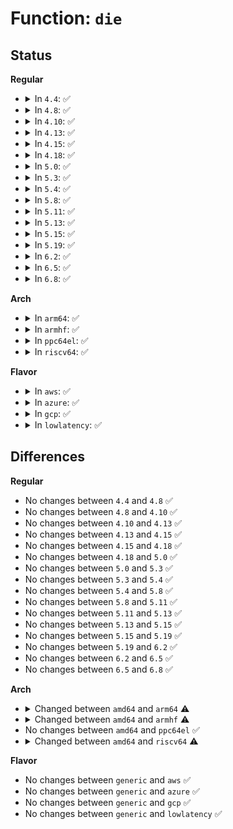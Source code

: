 # Function: <code>die</code>

## Status
<b>Regular</b>
<ul>
<li>
<details>
<summary>In <code>4.4</code>: ✅</summary>

```c
void die(const char *str, struct pt_regs *regs, long int err);
```

**Collision:** Unique Global

**Inline:** No

**Transformation:** False

**Instances:**

```
In arch/x86/kernel/dumpstack.c (ffffffff81032070)
Location: arch/x86/kernel/dumpstack.c:306
Inline: False
Direct callers:
  - arch/x86/kernel/traps.c:do_trap
  - arch/x86/kernel/traps.c:do_general_protection
  - arch/x86/kernel/traps.c:math_error
  - arch/x86/kernel/traps.c:do_double_fault
  - arch/x86/kernel/traps.c:do_bounds
  - arch/x86/kernel/traps.c:do_bounds
```
**Symbols:**

```
ffffffff81032070-ffffffff810320d5: die (STB_GLOBAL)
```
</details>
</li>
<li>
<details>
<summary>In <code>4.8</code>: ✅</summary>

```c
void die(const char *str, struct pt_regs *regs, long int err);
```

**Collision:** Unique Global

**Inline:** No

**Transformation:** False

**Instances:**

```
In arch/x86/kernel/dumpstack.c (ffffffff810311c0)
Location: arch/x86/kernel/dumpstack.c:319
Inline: False
Direct callers:
  - arch/x86/kernel/traps.c:math_error
  - arch/x86/kernel/traps.c:do_general_protection
  - arch/x86/kernel/traps.c:do_bounds
  - arch/x86/kernel/traps.c:do_bounds
  - arch/x86/kernel/traps.c:do_double_fault
  - arch/x86/kernel/traps.c:do_trap
```
**Symbols:**

```
ffffffff810311c0-ffffffff81031225: die (STB_GLOBAL)
```
</details>
</li>
<li>
<details>
<summary>In <code>4.10</code>: ✅</summary>

```c
void die(const char *str, struct pt_regs *regs, long int err);
```

**Collision:** Unique Global

**Inline:** No

**Transformation:** False

**Instances:**

```
In arch/x86/kernel/dumpstack.c (ffffffff81030e10)
Location: arch/x86/kernel/dumpstack.c:285
Inline: False
Direct callers:
  - arch/x86/kernel/traps.c:do_device_not_available
  - arch/x86/kernel/traps.c:math_error
  - arch/x86/kernel/traps.c:do_general_protection
  - arch/x86/kernel/traps.c:do_bounds
  - arch/x86/kernel/traps.c:do_bounds
  - arch/x86/kernel/traps.c:do_double_fault
  - arch/x86/kernel/traps.c:handle_stack_overflow
  - arch/x86/kernel/traps.c:do_trap
```
**Symbols:**

```
ffffffff81030e10-ffffffff81030e75: die (STB_GLOBAL)
```
</details>
</li>
<li>
<details>
<summary>In <code>4.13</code>: ✅</summary>

```c
void die(const char *str, struct pt_regs *regs, long int err);
```

**Collision:** Unique Global

**Inline:** No

**Transformation:** False

**Instances:**

```
In arch/x86/kernel/dumpstack.c (ffffffff8102f120)
Location: arch/x86/kernel/dumpstack.c:287
Inline: False
Direct callers:
  - arch/x86/kernel/traps.c:do_device_not_available
  - arch/x86/kernel/traps.c:math_error
  - arch/x86/kernel/traps.c:do_general_protection
  - arch/x86/kernel/traps.c:do_bounds
  - arch/x86/kernel/traps.c:do_bounds
  - arch/x86/kernel/traps.c:do_double_fault
  - arch/x86/kernel/traps.c:handle_stack_overflow
  - arch/x86/kernel/traps.c:do_trap
```
**Symbols:**

```
ffffffff8102f120-ffffffff8102f16b: die (STB_GLOBAL)
```
</details>
</li>
<li>
<details>
<summary>In <code>4.15</code>: ✅</summary>

```c
void die(const char *str, struct pt_regs *regs, long int err);
```

**Collision:** Unique Global

**Inline:** No

**Transformation:** False

**Instances:**

```
In arch/x86/kernel/dumpstack.c (ffffffff81031120)
Location: arch/x86/kernel/dumpstack.c:349
Inline: False
Direct callers:
  - arch/x86/kernel/traps.c:do_device_not_available
  - arch/x86/kernel/traps.c:math_error
  - arch/x86/kernel/traps.c:do_general_protection
  - arch/x86/kernel/traps.c:do_bounds
  - arch/x86/kernel/traps.c:do_bounds
  - arch/x86/kernel/traps.c:do_double_fault
  - arch/x86/kernel/traps.c:handle_stack_overflow
  - arch/x86/kernel/traps.c:do_trap
```
**Symbols:**

```
ffffffff81031120-ffffffff8103116b: die (STB_GLOBAL)
```
</details>
</li>
<li>
<details>
<summary>In <code>4.18</code>: ✅</summary>

```c
void die(const char *str, struct pt_regs *regs, long int err);
```

**Collision:** Unique Global

**Inline:** No

**Transformation:** False

**Instances:**

```
In arch/x86/kernel/dumpstack.c (ffffffff81031dc0)
Location: arch/x86/kernel/dumpstack.c:407
Inline: False
Direct callers:
  - arch/x86/kernel/traps.c:do_device_not_available
  - arch/x86/kernel/traps.c:math_error
  - arch/x86/kernel/traps.c:do_general_protection
  - arch/x86/kernel/traps.c:do_bounds
  - arch/x86/kernel/traps.c:do_bounds
  - arch/x86/kernel/traps.c:do_double_fault
  - arch/x86/kernel/traps.c:handle_stack_overflow
  - arch/x86/kernel/traps.c:do_trap
```
**Symbols:**

```
ffffffff81031dc0-ffffffff81031e0b: die (STB_GLOBAL)
```
</details>
</li>
<li>
<details>
<summary>In <code>5.0</code>: ✅</summary>

```c
void die(const char *str, struct pt_regs *regs, long int err);
```

**Collision:** Unique Global

**Inline:** No

**Transformation:** False

**Instances:**

```
In arch/x86/kernel/dumpstack.c (ffffffff81033130)
Location: arch/x86/kernel/dumpstack.c:398
Inline: False
Direct callers:
  - arch/x86/kernel/traps.c:do_device_not_available
  - arch/x86/kernel/traps.c:math_error
  - arch/x86/kernel/traps.c:do_general_protection
  - arch/x86/kernel/traps.c:do_bounds
  - arch/x86/kernel/traps.c:do_bounds
  - arch/x86/kernel/traps.c:do_bounds
  - arch/x86/kernel/traps.c:do_double_fault
  - arch/x86/kernel/traps.c:handle_stack_overflow
  - arch/x86/kernel/traps.c:do_trap
```
**Symbols:**

```
ffffffff81033130-ffffffff8103317b: die (STB_GLOBAL)
```
</details>
</li>
<li>
<details>
<summary>In <code>5.3</code>: ✅</summary>

```c
void die(const char *str, struct pt_regs *regs, long int err);
```

**Collision:** Unique Global

**Inline:** No

**Transformation:** False

**Instances:**

```
In arch/x86/kernel/dumpstack.c (ffffffff81034f90)
Location: arch/x86/kernel/dumpstack.c:398
Inline: False
Direct callers:
  - arch/x86/kernel/traps.c:do_device_not_available
  - arch/x86/kernel/traps.c:math_error
  - arch/x86/kernel/traps.c:do_general_protection
  - arch/x86/kernel/traps.c:do_bounds
  - arch/x86/kernel/traps.c:do_bounds
  - arch/x86/kernel/traps.c:do_bounds
  - arch/x86/kernel/traps.c:do_double_fault
  - arch/x86/kernel/traps.c:handle_stack_overflow
  - arch/x86/kernel/traps.c:do_trap
```
**Symbols:**

```
ffffffff81034f90-ffffffff81034fdd: die (STB_GLOBAL)
```
</details>
</li>
<li>
<details>
<summary>In <code>5.4</code>: ✅</summary>

```c
void die(const char *str, struct pt_regs *regs, long int err);
```

**Collision:** Unique Global

**Inline:** No

**Transformation:** False

**Instances:**

```
In arch/x86/kernel/dumpstack.c (ffffffff810357c0)
Location: arch/x86/kernel/dumpstack.c:403
Inline: False
Direct callers:
  - arch/x86/kernel/traps.c:do_device_not_available
  - arch/x86/kernel/traps.c:math_error
  - arch/x86/kernel/traps.c:do_general_protection
  - arch/x86/kernel/traps.c:do_bounds
  - arch/x86/kernel/traps.c:do_bounds
  - arch/x86/kernel/traps.c:do_bounds
  - arch/x86/kernel/traps.c:do_double_fault
  - arch/x86/kernel/traps.c:handle_stack_overflow
  - arch/x86/kernel/traps.c:do_trap
```
**Symbols:**

```
ffffffff810357c0-ffffffff8103580d: die (STB_GLOBAL)
```
</details>
</li>
<li>
<details>
<summary>In <code>5.8</code>: ✅</summary>

```c
void die(const char *str, struct pt_regs *regs, long int err);
```

**Collision:** Unique Global

**Inline:** No

**Transformation:** False

**Instances:**

```
In arch/x86/kernel/dumpstack.c (ffffffff810376f0)
Location: arch/x86/kernel/dumpstack.c:422
Inline: False
Direct callers:
  - arch/x86/kernel/traps.c:exc_device_not_available
  - arch/x86/kernel/traps.c:math_error
  - arch/x86/kernel/traps.c:exc_int3
  - arch/x86/kernel/traps.c:exc_bounds
  - arch/x86/kernel/traps.c:exc_double_fault
  - arch/x86/kernel/traps.c:handle_stack_overflow
  - arch/x86/kernel/traps.c:exc_alignment_check
  - arch/x86/kernel/traps.c:do_trap
```
**Symbols:**

```
ffffffff810376f0-ffffffff8103773d: die (STB_GLOBAL)
```
</details>
</li>
<li>
<details>
<summary>In <code>5.11</code>: ✅</summary>

```c
void die(const char *str, struct pt_regs *regs, long int err);
```

**Collision:** Unique Global

**Inline:** No

**Transformation:** False

**Instances:**

```
In arch/x86/kernel/dumpstack.c (ffffffff81038770)
Location: arch/x86/kernel/dumpstack.c:439
Inline: False
Direct callers:
  - arch/x86/kernel/traps.c:exc_device_not_available
  - arch/x86/kernel/traps.c:math_error
  - arch/x86/kernel/traps.c:exc_int3
  - arch/x86/kernel/traps.c:exc_bounds
  - arch/x86/kernel/traps.c:exc_double_fault
  - arch/x86/kernel/traps.c:handle_stack_overflow
  - arch/x86/kernel/traps.c:exc_alignment_check
  - arch/x86/kernel/traps.c:do_trap
```
**Symbols:**

```
ffffffff81038770-ffffffff810387bd: die (STB_GLOBAL)
```
</details>
</li>
<li>
<details>
<summary>In <code>5.13</code>: ✅</summary>

```c
void die(const char *str, struct pt_regs *regs, long int err);
```

**Collision:** Unique Global

**Inline:** No

**Transformation:** False

**Instances:**

```
In arch/x86/kernel/dumpstack.c (ffffffff8103a290)
Location: arch/x86/kernel/dumpstack.c:439
Inline: False
Direct callers:
  - arch/x86/kernel/traps.c:exc_device_not_available
  - arch/x86/kernel/traps.c:math_error
  - arch/x86/kernel/traps.c:exc_int3
  - arch/x86/kernel/traps.c:exc_bounds
  - arch/x86/kernel/traps.c:exc_double_fault
  - arch/x86/kernel/traps.c:handle_stack_overflow
  - arch/x86/kernel/traps.c:exc_alignment_check
  - arch/x86/kernel/traps.c:do_trap
```
**Symbols:**

```
ffffffff8103a290-ffffffff8103a2dd: die (STB_GLOBAL)
```
</details>
</li>
<li>
<details>
<summary>In <code>5.15</code>: ✅</summary>

```c
void die(const char *str, struct pt_regs *regs, long int err);
```

**Collision:** Unique Global

**Inline:** No

**Transformation:** False

**Instances:**

```
In arch/x86/kernel/dumpstack.c (ffffffff8103fc40)
Location: arch/x86/kernel/dumpstack.c:439
Inline: False
Direct callers:
  - arch/x86/kernel/traps.c:exc_device_not_available
  - arch/x86/kernel/traps.c:math_error
  - arch/x86/kernel/traps.c:exc_int3
  - arch/x86/kernel/traps.c:exc_bounds
  - arch/x86/kernel/traps.c:exc_double_fault
  - arch/x86/kernel/traps.c:handle_stack_overflow
  - arch/x86/kernel/traps.c:exc_alignment_check
  - arch/x86/kernel/traps.c:do_trap
```
**Symbols:**

```
ffffffff8103fc40-ffffffff8103fc8d: die (STB_GLOBAL)
```
</details>
</li>
<li>
<details>
<summary>In <code>5.19</code>: ✅</summary>

```c
void die(const char *str, struct pt_regs *regs, long int err);
```

**Collision:** Unique Global

**Inline:** No

**Transformation:** False

**Instances:**

```
In arch/x86/kernel/dumpstack.c (ffffffff810473e0)
Location: arch/x86/kernel/dumpstack.c:433
Inline: False
Direct callers:
  - arch/x86/kernel/traps.c:exc_device_not_available
  - arch/x86/kernel/traps.c:math_error
  - arch/x86/kernel/traps.c:exc_int3
  - arch/x86/kernel/traps.c:exc_bounds
  - arch/x86/kernel/traps.c:exc_double_fault
  - arch/x86/kernel/traps.c:handle_stack_overflow
  - arch/x86/kernel/traps.c:exc_alignment_check
  - arch/x86/kernel/traps.c:do_trap
```
**Symbols:**

```
ffffffff810473e0-ffffffff81047437: die (STB_GLOBAL)
```
</details>
</li>
<li>
<details>
<summary>In <code>6.2</code>: ✅</summary>

```c
void die(const char *str, struct pt_regs *regs, long int err);
```

**Collision:** Unique Global

**Inline:** No

**Transformation:** False

**Instances:**

```
In arch/x86/kernel/dumpstack.c (ffffffff81051db0)
Location: arch/x86/kernel/dumpstack.c:439
Inline: False
Direct callers:
  - arch/x86/kernel/traps.c:exc_device_not_available
  - arch/x86/kernel/traps.c:math_error
  - arch/x86/kernel/traps.c:exc_int3
  - arch/x86/kernel/traps.c:exc_bounds
  - arch/x86/kernel/traps.c:exc_double_fault
  - arch/x86/kernel/traps.c:handle_stack_overflow
  - arch/x86/kernel/traps.c:exc_alignment_check
  - arch/x86/kernel/traps.c:do_trap
```
**Symbols:**

```
ffffffff81051db0-ffffffff81051e4c: die (STB_GLOBAL)
```
</details>
</li>
<li>
<details>
<summary>In <code>6.5</code>: ✅</summary>

```c
void die(const char *str, struct pt_regs *regs, long int err);
```

**Collision:** Unique Global

**Inline:** No

**Transformation:** False

**Instances:**

```
In arch/x86/kernel/dumpstack.c (ffffffff81052af0)
Location: arch/x86/kernel/dumpstack.c:442
Inline: False
Direct callers:
  - arch/x86/kernel/traps.c:exc_device_not_available
  - arch/x86/kernel/traps.c:math_error
  - arch/x86/kernel/traps.c:exc_int3
  - arch/x86/kernel/traps.c:exc_bounds
  - arch/x86/kernel/traps.c:exc_double_fault
  - arch/x86/kernel/traps.c:handle_stack_overflow
  - arch/x86/kernel/traps.c:exc_alignment_check
  - arch/x86/kernel/traps.c:do_trap
```
**Symbols:**

```
ffffffff81052af0-ffffffff81052b8c: die (STB_GLOBAL)
```
</details>
</li>
<li>
<details>
<summary>In <code>6.8</code>: ✅</summary>

```c
void die(const char *str, struct pt_regs *regs, long int err);
```

**Collision:** Unique Global

**Inline:** No

**Transformation:** False

**Instances:**

```
In arch/x86/kernel/dumpstack.c (ffffffff81059d10)
Location: arch/x86/kernel/dumpstack.c:442
Inline: False
Direct callers:
  - arch/x86/kernel/traps.c:exc_device_not_available
  - arch/x86/kernel/traps.c:math_error
  - arch/x86/kernel/traps.c:exc_int3
  - arch/x86/kernel/traps.c:exc_bounds
  - arch/x86/kernel/traps.c:exc_double_fault
  - arch/x86/kernel/traps.c:handle_stack_overflow
  - arch/x86/kernel/traps.c:exc_alignment_check
  - arch/x86/kernel/traps.c:do_trap
```
**Symbols:**

```
ffffffff81059d10-ffffffff81059dac: die (STB_GLOBAL)
```
</details>
</li>
</ul>
<b>Arch</b>
<ul>
<li>
<details>
<summary>In <code>arm64</code>: ✅</summary>

```c
void die(const char *str, struct pt_regs *regs, int err);
```

**Collision:** Unique Global

**Inline:** No

**Transformation:** False

**Instances:**

```
In arch/arm64/kernel/traps.c (ffff800010094910)
Location: arch/arm64/kernel/traps.c:177
Inline: False
Direct callers:
  - arch/arm64/mm/fault.c:die_kernel_fault
```
**Symbols:**

```
ffff800010094910-ffff800010094bc4: die (STB_GLOBAL)
```
</details>
</li>
<li>
<details>
<summary>In <code>armhf</code>: ✅</summary>

```c
void die(const char *str, struct pt_regs *regs, int err);
```

**Collision:** Unique Global

**Inline:** No

**Transformation:** False

**Instances:**

```
In arch/arm/kernel/traps.c (c030f2d4)
Location: arch/arm/kernel/traps.c:347
Inline: False
Direct callers:
  - arch/arm/kernel/traps.c:bad_mode
```
**Symbols:**

```
c030f2d4-c030f660: die (STB_GLOBAL)
```
</details>
</li>
<li>
<details>
<summary>In <code>ppc64el</code>: ✅</summary>

```c
void die(const char *str, struct pt_regs *regs, long int err);
```

**Collision:** Unique Global

**Inline:** No

**Transformation:** False

**Instances:**

```
In arch/powerpc/kernel/traps.c (c00000000002c9e0)
Location: arch/powerpc/kernel/traps.c:286
Inline: False
Direct callers:
  - arch/powerpc/kernel/traps.c:kernel_bad_stack
  - arch/powerpc/kernel/traps.c:unrecoverable_exception
  - arch/powerpc/kernel/traps.c:altivec_assist_exception
  - arch/powerpc/kernel/traps.c:facility_unavailable_exception
  - arch/powerpc/kernel/traps.c:facility_unavailable_exception
  - arch/powerpc/kernel/traps.c:vsx_unavailable_exception
  - arch/powerpc/kernel/traps.c:altivec_unavailable_exception
  - arch/powerpc/kernel/traps.c:kernel_fp_unavailable_exception
  - arch/powerpc/kernel/traps.c:program_check_exception
  - arch/powerpc/kernel/traps.c:SMIException
  - arch/powerpc/kernel/traps.c:machine_check_exception
  - arch/powerpc/kernel/traps.c:machine_check_exception
  - arch/powerpc/kernel/traps.c:system_reset_exception
  - arch/powerpc/kernel/traps.c:_exception
  - arch/powerpc/kernel/traps.c:_exception_pkey
  - arch/powerpc/mm/fault.c:bad_page_fault
  - arch/powerpc/platforms/powernv/opal.c:opal_machine_check
  - arch/powerpc/platforms/pseries/ras.c:pSeries_machine_check_exception
  - arch/powerpc/kvm/book3s_hv_builtin.c:kvmppc_bad_interrupt
```
**Symbols:**

```
c00000000002c9e0-c00000000002cac4: die (STB_GLOBAL)
```
</details>
</li>
<li>
<details>
<summary>In <code>riscv64</code>: ✅</summary>

```c
void die(struct pt_regs *regs, const char *str);
```

**Collision:** Unique Global

**Inline:** No

**Transformation:** False

**Instances:**

```
In arch/riscv/kernel/traps.c (ffffffe0000b6b90)
Location: arch/riscv/kernel/traps.c:29
Inline: False
Direct callers:
  - arch/riscv/kernel/traps.c:do_trap_break
  - arch/riscv/mm/fault.c:do_page_fault
```
**Symbols:**

```
ffffffe0000b6b90-ffffffe0000b6ce8: die (STB_GLOBAL)
```
</details>
</li>
</ul>
<b>Flavor</b>
<ul>
<li>
<details>
<summary>In <code>aws</code>: ✅</summary>

```c
void die(const char *str, struct pt_regs *regs, long int err);
```

**Collision:** Unique Global

**Inline:** No

**Transformation:** False

**Instances:**

```
In arch/x86/kernel/dumpstack.c (ffffffff81035920)
Location: arch/x86/kernel/dumpstack.c:403
Inline: False
Direct callers:
  - arch/x86/kernel/traps.c:do_device_not_available
  - arch/x86/kernel/traps.c:math_error
  - arch/x86/kernel/traps.c:do_general_protection
  - arch/x86/kernel/traps.c:do_bounds
  - arch/x86/kernel/traps.c:do_bounds
  - arch/x86/kernel/traps.c:do_bounds
  - arch/x86/kernel/traps.c:do_double_fault
  - arch/x86/kernel/traps.c:handle_stack_overflow
  - arch/x86/kernel/traps.c:do_trap
```
**Symbols:**

```
ffffffff81035920-ffffffff8103596d: die (STB_GLOBAL)
```
</details>
</li>
<li>
<details>
<summary>In <code>azure</code>: ✅</summary>

```c
void die(const char *str, struct pt_regs *regs, long int err);
```

**Collision:** Unique Global

**Inline:** No

**Transformation:** False

**Instances:**

```
In arch/x86/kernel/dumpstack.c (ffffffff81025270)
Location: arch/x86/kernel/dumpstack.c:403
Inline: False
Direct callers:
  - arch/x86/kernel/traps.c:do_device_not_available
  - arch/x86/kernel/traps.c:math_error
  - arch/x86/kernel/traps.c:do_general_protection
  - arch/x86/kernel/traps.c:do_bounds
  - arch/x86/kernel/traps.c:do_bounds
  - arch/x86/kernel/traps.c:do_bounds
  - arch/x86/kernel/traps.c:do_double_fault
  - arch/x86/kernel/traps.c:handle_stack_overflow
  - arch/x86/kernel/traps.c:do_trap
```
**Symbols:**

```
ffffffff81025270-ffffffff810252bd: die (STB_GLOBAL)
```
</details>
</li>
<li>
<details>
<summary>In <code>gcp</code>: ✅</summary>

```c
void die(const char *str, struct pt_regs *regs, long int err);
```

**Collision:** Unique Global

**Inline:** No

**Transformation:** False

**Instances:**

```
In arch/x86/kernel/dumpstack.c (ffffffff81035780)
Location: arch/x86/kernel/dumpstack.c:403
Inline: False
Direct callers:
  - arch/x86/kernel/traps.c:do_device_not_available
  - arch/x86/kernel/traps.c:math_error
  - arch/x86/kernel/traps.c:do_general_protection
  - arch/x86/kernel/traps.c:do_bounds
  - arch/x86/kernel/traps.c:do_bounds
  - arch/x86/kernel/traps.c:do_bounds
  - arch/x86/kernel/traps.c:do_double_fault
  - arch/x86/kernel/traps.c:handle_stack_overflow
  - arch/x86/kernel/traps.c:do_trap
```
**Symbols:**

```
ffffffff81035780-ffffffff810357cd: die (STB_GLOBAL)
```
</details>
</li>
<li>
<details>
<summary>In <code>lowlatency</code>: ✅</summary>

```c
void die(const char *str, struct pt_regs *regs, long int err);
```

**Collision:** Unique Global

**Inline:** No

**Transformation:** False

**Instances:**

```
In arch/x86/kernel/dumpstack.c (ffffffff81036760)
Location: arch/x86/kernel/dumpstack.c:403
Inline: False
Direct callers:
  - arch/x86/kernel/traps.c:do_device_not_available
  - arch/x86/kernel/traps.c:math_error
  - arch/x86/kernel/traps.c:do_general_protection
  - arch/x86/kernel/traps.c:do_bounds
  - arch/x86/kernel/traps.c:do_bounds
  - arch/x86/kernel/traps.c:do_bounds
  - arch/x86/kernel/traps.c:do_double_fault
  - arch/x86/kernel/traps.c:handle_stack_overflow
  - arch/x86/kernel/traps.c:do_trap
```
**Symbols:**

```
ffffffff81036760-ffffffff810367ad: die (STB_GLOBAL)
```
</details>
</li>
</ul>

## Differences
<b>Regular</b>
<ul>
<li>
No changes between <code>4.4</code> and <code>4.8</code> ✅
</li>
<li>
No changes between <code>4.8</code> and <code>4.10</code> ✅
</li>
<li>
No changes between <code>4.10</code> and <code>4.13</code> ✅
</li>
<li>
No changes between <code>4.13</code> and <code>4.15</code> ✅
</li>
<li>
No changes between <code>4.15</code> and <code>4.18</code> ✅
</li>
<li>
No changes between <code>4.18</code> and <code>5.0</code> ✅
</li>
<li>
No changes between <code>5.0</code> and <code>5.3</code> ✅
</li>
<li>
No changes between <code>5.3</code> and <code>5.4</code> ✅
</li>
<li>
No changes between <code>5.4</code> and <code>5.8</code> ✅
</li>
<li>
No changes between <code>5.8</code> and <code>5.11</code> ✅
</li>
<li>
No changes between <code>5.11</code> and <code>5.13</code> ✅
</li>
<li>
No changes between <code>5.13</code> and <code>5.15</code> ✅
</li>
<li>
No changes between <code>5.15</code> and <code>5.19</code> ✅
</li>
<li>
No changes between <code>5.19</code> and <code>6.2</code> ✅
</li>
<li>
No changes between <code>6.2</code> and <code>6.5</code> ✅
</li>
<li>
No changes between <code>6.5</code> and <code>6.8</code> ✅
</li>
</ul>
<b>Arch</b>
<ul>
<li>
<details>
<summary>Changed between <code>amd64</code> and <code>arm64</code> ⚠️</summary>
<ul>
<li>
<b>Param type changed. </b>
<code>long int err</code> ➡️ <code>int err</code>
</li>
</ul>
</details>
</li>
<li>
<details>
<summary>Changed between <code>amd64</code> and <code>armhf</code> ⚠️</summary>
<ul>
<li>
<b>Param type changed. </b>
<code>long int err</code> ➡️ <code>int err</code>
</li>
</ul>
</details>
</li>
<li>
No changes between <code>amd64</code> and <code>ppc64el</code> ✅
</li>
<li>
<details>
<summary>Changed between <code>amd64</code> and <code>riscv64</code> ⚠️</summary>
<ul>
<li>
<b>Param removed. </b>
<code>long int err</code>
</li>
<li>
<b>Param reordered. </b>
<code>str, regs, err</code> ➡️ <code>regs, str</code>
</li>
</ul>
</details>
</li>
</ul>
<b>Flavor</b>
<ul>
<li>
No changes between <code>generic</code> and <code>aws</code> ✅
</li>
<li>
No changes between <code>generic</code> and <code>azure</code> ✅
</li>
<li>
No changes between <code>generic</code> and <code>gcp</code> ✅
</li>
<li>
No changes between <code>generic</code> and <code>lowlatency</code> ✅
</li>
</ul>
